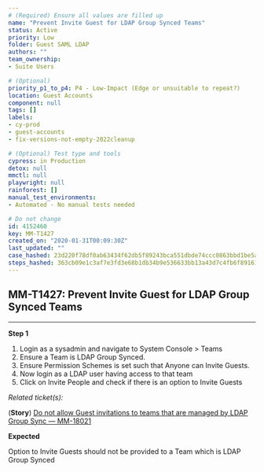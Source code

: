 ```yaml
---
# (Required) Ensure all values are filled up
name: "Prevent Invite Guest for LDAP Group Synced Teams"
status: Active
priority: Low
folder: Guest SAML LDAP
authors: ""
team_ownership: 
- Suite Users

# (Optional)
priority_p1_to_p4: P4 - Low-Impact (Edge or unsuitable to repeat?)
location: Guest Accounts
component: null
tags: []
labels: 
- cy-prod
- guest-accounts
- fix-versions-not-empty-2022cleanup

# (Optional) Test type and tools
cypress: in Production
detox: null
mmctl: null
playwright: null
rainforest: []
manual_test_environments: 
- Automated - No manual tests needed

# Do not change
id: 4152460
key: MM-T1427
created_on: "2020-01-31T00:09:30Z"
last_updated: ""
case_hashed: 23d220f78df0ab63434f62db5f89243bca551dbde74ccc0863bbd1be5aa7eb98e3f111e03349983b65fd41512d015171
steps_hashed: 363cb09e1c3af7e3fd3e68b1db34b9e536633bb13a43d7c4fb6f891614035bb00429deecff557d0dfbb15e9f776d8b23
---
```


<!-- (Auto-generated) Based on frontmatter's "key" and "name" -->

## MM-T1427: Prevent Invite Guest for LDAP Group Synced Teams

---

**Step 1**

1. Login as a sysadmin and navigate to System Console > Teams
2. Ensure a Team is LDAP Group Synced.
3. Ensure Permission Schemes is set such that Anyone can Invite Guests.
4. Now login as a LDAP user having access to that team
5. Click on Invite People and check if there is an option to Invite Guests

_Related ticket(s):_

(**Story**) [Do not allow Guest invitations to teams that are managed by LDAP Group Sync — MM-18021](https://mattermost.atlassian.net/browse/MM-18021)

**Expected**

Option to Invite Guests should not be provided to a Team which is LDAP Group Synced
